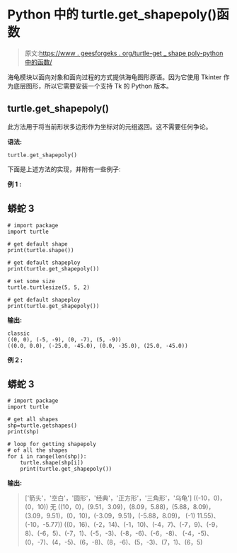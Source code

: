 # Python 中的 turtle.get_shapepoly()函数

> 原文:[https://www . geesforgeks . org/turtle-get _ shape poly-python 中的函数/](https://www.geeksforgeeks.org/turtle-get_shapepoly-function-in-python/)

海龟模块以面向对象和面向过程的方式提供海龟图形原语。因为它使用 Tkinter 作为底层图形，所以它需要安装一个支持 Tk 的 Python 版本。

## turtle.get_shapepoly()

此方法用于将当前形状多边形作为坐标对的元组返回。这不需要任何争论。

**语法:**

```
turtle.get_shapepoly()

```

下面是上述方法的实现，并附有一些例子:

**例 1 :**

## 蟒蛇 3

```
# import package
import turtle

# get default shape
print(turtle.shape())

# get default shapeploy
print(turtle.get_shapepoly())

# set some size
turtle.turtlesize(5, 5, 2)

# get default shapeploy
print(turtle.get_shapepoly())
```

**输出:**

```
classic
((0, 0), (-5, -9), (0, -7), (5, -9))
((0.0, 0.0), (-25.0, -45.0), (0.0, -35.0), (25.0, -45.0))

```

**例 2 :**

## 蟒蛇 3

```
# import package
import turtle

# get all shapes
shp=turtle.getshapes()
print(shp)

# loop for getting shapepoly
# of all the shapes
for i in range(len(shp)):
    turtle.shape(shp[i])
    print(turtle.get_shapepoly())
```

**输出:**

> ['箭头'，'空白'，'圆形'，'经典'，'正方形'，'三角形'，'乌龟']
> ((-10，0)，(0，10))
> 无
> ((10，0)，(9.51，3.09)，(8.09，5.88)，(5.88，8.09)，(3.09，9.51)，(0，10)，(-3.09，9.51)，(-5.88，8.09)，
> (-1) 11.55)、(-10，-5.77))
> ((0，16)、(-2，14)、(-1，10)、(-4，7)、(-7，9)、(-9，8)、(-6，5)、(-7，1)、(-5，-3)、(-8，-6)、(-6，-8)、
> (-4，-5)、(0，-7)、(4，-5)、(6，-8)、(8，-6)、(5，-3)、(7，1)、(6，5)